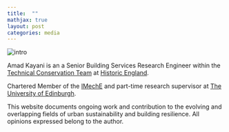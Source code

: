 ```yaml
---
title:  ""
mathjax: true
layout: post
categories: media
---
```


![intro](https://amadkayani.github.io/intro.png)


Amad Kayani is an a Senior Building Services Research Engineer within the [Technical Conservation Team](https://historicengland.org.uk/services-skills/our-planning-services/charter/our-technical-conservation-expertise/) at [Historic England](https://historicengland.org.uk). 

Chartered Member of the [IMechE](https://www.imeche.org) and part-time research supervisor at [The University of Edinburgh](https://www.eng.ed.ac.uk).

This website documents ongoing work and contribution to the evolving and overlapping fields of urban sustainability and building resilience. All opinions expressed belong to the author. 
